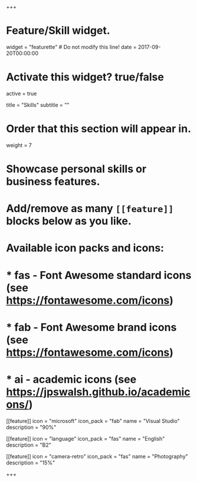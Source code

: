 +++
# Feature/Skill widget.
widget = "featurette"  # Do not modify this line!
date = 2017-09-20T00:00:00

# Activate this widget? true/false
active = true

title = "Skills"
subtitle = ""

# Order that this section will appear in.
weight = 7

# Showcase personal skills or business features.
# 
# Add/remove as many `[[feature]]` blocks below as you like.
# 
# Available icon packs and icons:
# * fas - Font Awesome standard icons (see https://fontawesome.com/icons)
# * fab - Font Awesome brand icons (see https://fontawesome.com/icons)
# * ai - academic icons (see https://jpswalsh.github.io/academicons/)

[[feature]]
  icon = "microsoft"
  icon_pack = "fab"
  name = "Visual Studio"
  description = "90%"
  
[[feature]]
  icon = "language"
  icon_pack = "fas"
  name = "English"
  description = "B2"  
  
[[feature]]
  icon = "camera-retro"
  icon_pack = "fas"
  name = "Photography"
  description = "15%"

+++
